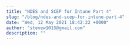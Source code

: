 ```yaml
---
title: "NDES and SCEP for Intune Part 4"
slug: "/blog/ndes-and-scep-for-intune-part-4"
date: "Wed, 12 May 2021 18:42:22 +0000"
author: "stevew1015@gmail.com"
description: ""
---
```


